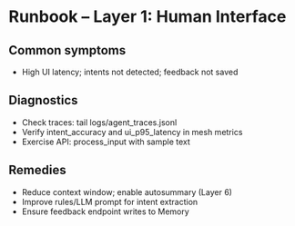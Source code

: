 # Runbook – Layer 1: Human Interface

## Common symptoms
- High UI latency; intents not detected; feedback not saved

## Diagnostics
- Check traces: tail logs/agent_traces.jsonl
- Verify intent_accuracy and ui_p95_latency in mesh metrics
- Exercise API: process_input with sample text

## Remedies
- Reduce context window; enable autosummary (Layer 6)
- Improve rules/LLM prompt for intent extraction
- Ensure feedback endpoint writes to Memory
